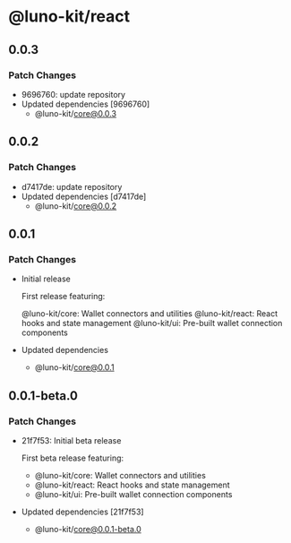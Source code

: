 # @luno-kit/react

## 0.0.3

### Patch Changes

- 9696760: update repository
- Updated dependencies [9696760]
  - @luno-kit/core@0.0.3

## 0.0.2

### Patch Changes

- d7417de: update repository
- Updated dependencies [d7417de]
  - @luno-kit/core@0.0.2

## 0.0.1

### Patch Changes

- Initial release

  First release featuring:

  @luno-kit/core: Wallet connectors and utilities
  @luno-kit/react: React hooks and state management
  @luno-kit/ui: Pre-built wallet connection components

- Updated dependencies
  - @luno-kit/core@0.0.1

## 0.0.1-beta.0

### Patch Changes

- 21f7f53: Initial beta release

  First beta release featuring:

  - @luno-kit/core: Wallet connectors and utilities
  - @luno-kit/react: React hooks and state management
  - @luno-kit/ui: Pre-built wallet connection components

- Updated dependencies [21f7f53]
  - @luno-kit/core@0.0.1-beta.0
